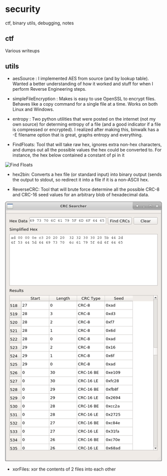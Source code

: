 # security
ctf, binary utils, debugging, notes

## ctf

Various writeups

## utils

* aesSource : I implemented AES from source (and by lookup table).  Wanted a
  better understanding of how it worked and stuff for when I perform Reverse
  Engineering steps.

* simpleFileEncryption : Makes is easy to use OpenSSL to encrypt files.
  Behaves like a copy command for a single file at a time.  Works on both
  Linux and Windows.

* entropy : Two python utilities that were posted on the internet (not my own
  source) for determing entropy of a file (and a good indicator if a file is
  compressed or encrypted).  I realized after making this, binwalk has a -E 
  filename option that is great, graphs entropy and everything.

* FindFloats: Tool that will take raw hex, ignores extra non-hex characters,
  and dumps out all the possible values the hex could be converted to.  For
  instance, the hex below contained a constant of pi in it

![Find Floats](utils/FindFloats/FindFloatsScreenshot.png)

* hex2bin: Converts a hex file (or standard input) into binary output (sends
  the output to stdout, so redirect it into a file if it is a non-ASCII hex.

* ReverseCRC: Tool that will brute force determine all the possible CRC-8
  and CRC-16 seed values for an arbitrary blob of hexadecimal data.

![Reverse CRC](utils/ReverseCRC/Screenshot.png)

* xorFiles: xor the contents of 2 files into each other

